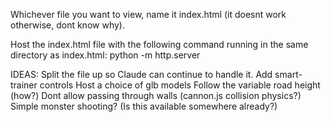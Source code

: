 
Whichever file you want to view, name it index.html (it doesnt work otherwise, dont know why).

Host the index.html file with the following command running in the same directory as index.html:
	python -m http.server

IDEAS:
	Split the file up so Claude can continue to handle it.
	Add smart-trainer controls 
	Host a choice of glb models
	Follow the variable road height (how?)
	Dont allow passing through walls (cannon.js collision physics?)
	Simple monster shooting? (Is this available somewhere already?)
